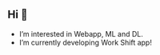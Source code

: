 ## Hi 👋
- I’m interested in Webapp, ML and DL.
- I’m currently developing Work Shift app!

<!---
koya-namba/koya-namba is a ✨ special ✨ repository because its `README.md` (this file) appears on your GitHub profile.
You can click the Preview link to take a look at your changes.
--->
